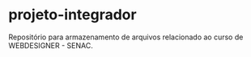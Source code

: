 # projeto-integrador
Repositório para armazenamento de arquivos relacionado ao curso de WEBDESIGNER - SENAC.
